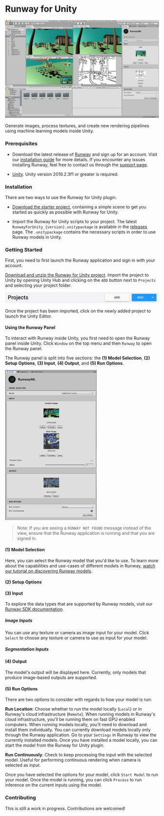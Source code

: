 # Runway for Unity

![Runway for Unity](images/runway_for_unity_screenshot.jpg)

Generate images, process textures, and create new rendering pipelines using machine learning models inside Unity.

### Prerequisites

* Download the latest release of [Runway](https://runwayml.com/download) and sign up for an account. Visit our [installation guide](https://learn.runwayml.com/#/getting-started/installation) for more details. If you encounter any issues installing Runway, feel free to contact us through the  [support page](https://support.runwayml.com).

* [Unity](https://unity3d.com/get-unity). Unity version 2019.2.3f1 or greater is required.

### Installation

There are two ways to use the Runway for Unity plugin.

* [Download the starter project](https://github.com/runwayml/unity-plugin/archive/master.zip), containing a simple scene to get you started as quickly as possible with Runway for Unity.

* Import the Runway for Unity scripts to your project. The latest `RunwayForUnity_{version}.unitypackage` is available in the [releases](https://github.com/runwayml/unity-plugin/releases) page. The `.unitypackage` contains the necessary scripts in order to use Runway models in Unity.

### Getting Started

First, you need to first launch the Runway application and sign in with your account.

[Download and unzip the Runway for Unity project](https://github.com/runwayml/unity-plugin/archive/master.zip). Import the project to Unity by opening Unity Hub and clicking on the `ADD` button next to `Projects` and selecting your project folder.

![Add Project](images/add_project.jpg)

Once the project has been imported, click on the newly added project to launch the Unity Editor.

#### Using the Runway Panel

To interact with Runway inside Unity, you first need to open the Runway panel inside Unity. Click `Window` on the top menu and then `Runway` to open the Runway panel.

The Runway panel is split into five sections: the **(1) Model Selection**, **(2) Setup Options**, **(3) Input**, **(4) Output**, and **(5) Run Options**.

<img src="images/runway_panel.jpg" width=300>

> Note: If you are seeing a `RUNWAY NOT FOUND` message instead of the view, ensure that the Runway application is running and that you are signed in.

#### (1) Model Selection

Here, you can select the Runway model that you'd like to use. To learn more about the capabilities and use-cases of different models in Runway, [watch our tutorial on discovering Runway models](https://www.youtube.com/watch?v=ePIRExcanjg).

#### (2) Setup Options

#### (3) Input

To explore the data types that are supported by Runway models, visit our [Runway SDK documentation](https://sdk.runwayml.com/en/latest/data_types.html).

##### Image Inputs

You can use any texture or camera as image input for your model. Click `Select` to choose any texture or camera to use as input for your model.

##### Segmentation Inputs



#### (4) Output

The model's output will be displayed here. Currently, only models that produce image-based outputs are supported.

#### (5) Run Options

There are two options to consider with regards to how your model is run:

**Run Location**: Choose whether to run the model locally (`Local`) or in Runway's cloud infrastructure (`Remote`). When running models in Runway's cloud infrastructure, you'll be running them on fast GPU enabled computers. When running models locally, you'll need to download and install them individually. You can currently download models locally only through the Runway application. Go to your `Settings` in Runway to view the currently installed models. Once you have installed a model locally, you can start the model from the Runway for Unity plugin.

**Run Continuously**: Check to keep processing the input with the selected model. Useful for performing continuous rendering when camera is selected as input.

Once you have selected the options for your model, click `Start Model` to run your model. Once the model is running, you can click `Process` to run inference on the current inputs using the model.

### Contributing

This is still a work in progress. Contributions are welcomed!

